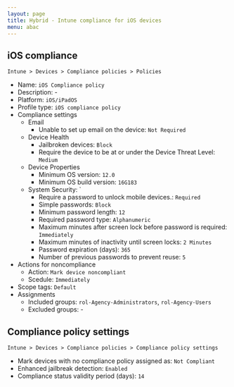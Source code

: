```yaml
---
layout: page
title: Hybrid - Intune compliance for iOS devices
menu: abac
---
```


## iOS compliance

`Intune > Devices > Compliance policies > Policies`

* Name: `iOS Compliance policy`
* Description: -
* Platform: `iOS/iPadOS`
* Profile type: `iOS compliance policy`
* Compliance settings
  * Email
    * Unable to set up email on the device: `Not Required`
  * Device Health
    * Jailbroken devices: `Block`
    * Require the device to be at or under the Device Threat Level: `Medium`
  * Device Properties
    * Minimum OS version: `12.0`
    * Minimum OS build version: `16G183`
  * System Security: `
    * Require a password to unlock mobile devices.: `Required`
    * Simple passwords: `Block`
    * Minimum password length: `12`
    * Required password type: `Alphanumeric`
    * Maximum minutes after screen lock before password is required: `Immediately`
    * Maximum minutes of inactivity until screen locks: `2 Minutes`
    * Password expiration (days): `365`
    * Number of previous passwords to prevent reuse: `5`
* Actions for noncompliance
  * Action: `Mark device noncompliant`
  * Scedule: `Immediately`
* Scope tags: `Default`
* Assignments
  * Included groups: `rol-Agency-Administrators`, `rol-Agency-Users`
  * Excluded groups: -

## Compliance policy settings

`Intune > Devices > Compliance policies > Compliance policy settings`

* Mark devices with no compliance policy assigned as: `Not Compliant`
* Enhanced jailbreak detection: `Enabled`
* Compliance status validity period (days): `14`
